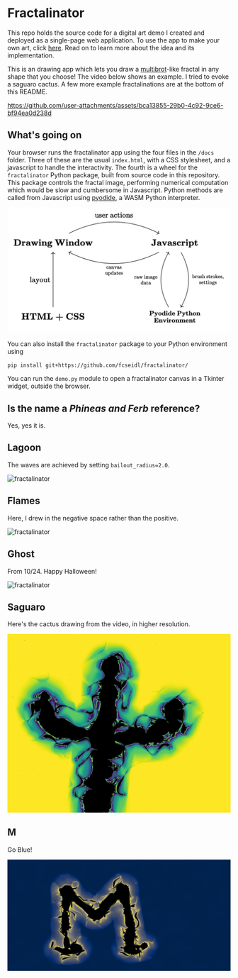 # Fractalinator

This repo holds the source code for a digital art demo I created and deployed as a single-page web application. To use the app to make your own art, click [here](https://fcseidl.github.io/fractalinator/). Read on to learn more about the idea and its implementation.

This is an drawing app which lets you draw a [multibrot](https://en.wikipedia.org/wiki/Multibrot_set)-like fractal in any shape that you choose! The video below shows an example. I tried to evoke a saguaro cactus. A few more example fractalinations are at the bottom of this README.


https://github.com/user-attachments/assets/bca13855-29b0-4c92-9ce6-bf94ea0d238d




## What's going on
Your browser runs the fractalinator app using the four files in the ```/docs``` folder. Three of these are the usual `index.html`, with a CSS stylesheet, and a javascript to handle the interactivity. The fourth is a wheel for the ```fractalinator``` Python package, built from source code in this repository. This package controls the fractal image, performing numerical computation which would be slow and cumbersome in Javascript. Python methods are called from Javascript using [pyodide](https://pyodide.org/en/stable/index.html), a WASM Python interpreter.

![fractalinator](gallery/designdiagram.png)

You can also install the `fractalinator` package to your Python environment using 
```
pip install git+https://github.com/fcseidl/fractalinator/
```
You can run the `demo.py` module to open a fractalinator canvas in a Tkinter widget, outside the browser.

## Is the name a *Phineas and Ferb* reference?
Yes, yes it is.

## Lagoon
The waves are achieved by setting ```bailout_radius=2.0```.

![fractalinator](gallery/lagoon.png)

## Flames
Here, I drew in the negative space rather than the positive.

![fractalinator](gallery/flames.png)

## Ghost
From 10/24. Happy Halloween!

![fractalinator](gallery/ghost.png)

## Saguaro
Here's the cactus drawing from the video, in higher resolution.

![fractalinator](gallery/cactus.png)

## M
Go Blue!

![fractalinator](gallery/cividisM.png)
